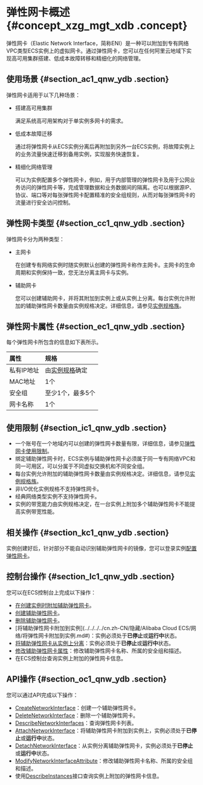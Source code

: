 # 弹性网卡概述 {#concept_xzg_mgt_xdb .concept}

弹性网卡（Elastic Network Interface，简称ENI）是一种可以附加到专有网络VPC类型ECS实例上的虚拟网卡。通过弹性网卡，您可以在任何阿里云地域下实现高可用集群搭建、低成本故障转移和精细化的网络管理。

## 使用场景 {#section_ac1_qnw_ydb .section}

弹性网卡适用于以下几种场景：

-   搭建高可用集群

    满足系统高可用架构对于单实例多网卡的需求。

-   低成本故障迁移

    通过将弹性网卡从ECS实例分离后再附加到另外一台ECS实例，将故障实例上的业务流量快速迁移到备用实例，实现服务快速恢复。

-   精细化网络管理

    可以为实例配置多个弹性网卡，例如，用于内部管理的弹性网卡及用于公网业务访问的弹性网卡等，完成管理数据和业务数据间的隔离。也可以根据源IP、协议、端口等对每张弹性网卡配置精准的安全组规则，从而对每张弹性网卡的流量进行安全访问控制。


## 弹性网卡类型 {#section_cc1_qnw_ydb .section}

弹性网卡分为两种类型：

-   主网卡

    在创建专有网络实例时随实例默认创建的弹性网卡称作主网卡。主网卡的生命周期和实例保持一致，您无法分离主网卡与实例。

-   辅助网卡

    您可以创建辅助网卡，并将其附加到实例上或从实例上分离。每台实例允许附加的辅助弹性网卡数量由实例规格决定。详细信息，请参见[实例规格族](../../../../cn.zh-CN/实例/实例规格族.md#)。


## 弹性网卡属性 {#section_ec1_qnw_ydb .section}

每个弹性网卡所包含的信息如下表所示。

|属性|规格|
|:-|:-|
|私有IP地址|由[实例规格](../../../../cn.zh-CN/实例/实例规格族.md#)确定|
|MAC地址|1个|
|安全组|至少1个，最多5个|
|网卡名称|1个|

## 使用限制 {#section_ic1_qnw_ydb .section}

-   一个账号在一个地域内可以创建的弹性网卡数量有限，详细信息，请参见[弹性网卡使用限制](../../../../cn.zh-CN/产品简介/使用限制.md#section_gfq_v2x_wdb)。
-   绑定辅助弹性网卡时，ECS实例与辅助弹性网卡必须属于同一专有网络VPC和同一可用区，可以分属于不同虚拟交换机和不同安全组。
-   每台实例允许附加的辅助弹性网卡数量由实例规格决定。详细信息，请参见[实例规格族](../../../../cn.zh-CN/实例/实例规格族.md#)。
-   非I/O优化实例规格不支持弹性网卡。
-   经典网络类型实例不支持弹性网卡。
-   实例的带宽能力由实例规格决定，在一台实例上附加多个辅助弹性网卡不能提高实例带宽性能。

## 相关操作 {#section_kc1_qnw_ydb .section}

实例创建好后，针对部分不能自动识别辅助弹性网卡的镜像，您可以登录实例[配置弹性网卡](../../../../cn.zh-CN/网络/弹性网卡/配置弹性网卡.md#)。

## 控制台操作 {#section_lc1_qnw_ydb .section}

您可以在ECS控制台上完成以下操作：

-   [在创建实例时附加辅助弹性网卡](../../../../cn.zh-CN/网络/弹性网卡/绑定弹性网卡.md#)。
-   [创建辅助弹性网卡](../../../../cn.zh-CN/网络/弹性网卡/创建弹性网卡.md#)。
-   [删除辅助弹性网卡](../../../../cn.zh-CN/网络/弹性网卡/删除弹性网卡.md#)。
-   [将辅助弹性网卡附加到实例](../../../../cn.zh-CN/隐藏/Alibaba Cloud ECS/网络/将弹性网卡附加到实例.md#)：实例必须处于**已停止**或**运行中**状态。
-   [将辅助弹性网卡从实例上分离](../../../../cn.zh-CN/网络/弹性网卡/分离弹性网卡.md#)：实例必须处于**已停止**或**运行中**状态。
-   [修改辅助弹性网卡属性](../../../../cn.zh-CN/网络/弹性网卡/修改弹性网卡.md#)：修改辅助弹性网卡名称、所属的安全组和描述。
-   在ECS控制台查询实例上附加的弹性网卡信息。

## API操作 {#section_oc1_qnw_ydb .section}

您可以通过API完成以下操作：

-   [CreateNetworkInterface](../../../../cn.zh-CN/API参考/弹性网卡/CreateNetworkInterface.md#)：创建一个辅助弹性网卡。
-   [DeleteNetworkInterface](../../../../cn.zh-CN/API参考/弹性网卡/DeleteNetworkInterface.md#)：删除一个辅助弹性网卡。
-   [DescribeNetworkInterfaces](../../../../cn.zh-CN/API参考/弹性网卡/DescribeNetworkInterfaces.md#)：查询弹性网卡列表。
-   [AttachNetworkInterface](../../../../cn.zh-CN/API参考/弹性网卡/AttachNetworkInterface.md#)：将辅助弹性网卡附加到实例上，实例必须处于**已停止**或**运行中**状态。
-   [DetachNetworkInterface](../../../../cn.zh-CN/API参考/弹性网卡/DetachNetworkInterface.md#)：从实例分离辅助弹性网卡，实例必须处于**已停止**或**运行中**状态。
-   [ModifyNetworkInterfaceAttribute](../../../../cn.zh-CN/API参考/弹性网卡/ModifyNetworkInterfaceAttribute.md#)：修改辅助弹性网卡名称、所属的安全组和描述。
-   使用[DescribeInstances](../../../../cn.zh-CN/API参考/实例/DescribeInstances.md#)接口查询实例上附加的弹性网卡信息。

